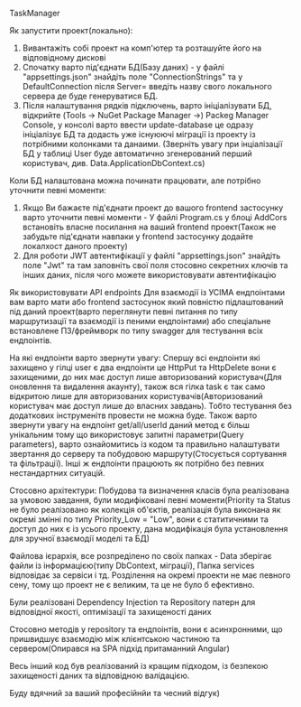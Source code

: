  TaskManager
 
 Як запустити проект(локально):
 1. Вивантажіть собі проект на комп'ютер та розташуйте його на відповідному дискові
 2. Спочатку варто під'єднати БД(Базу даних) - у файлі "appsettings.json" знайдіть поле "ConnectionStrings" та у DefaultConnection після  Server= введіть назву свого локального сервера де буде генеруватися БД.
 3. Після налаштування рядків підключень, варто ініціалізувати БД, відкрийте (Tools -> NuGet Package Manager ->) Packeg Manager Console, у консолі варто ввести update-database це одразу ініціалізує БД та додасть уже існуюючі міграції із проекту із потрібними колонками та данаими. (Зверніть увагу при інціалізації БД у таблиці User буде автоматично згенерований перший користувач, див. Data.ApplicationDbContext.cs)

Коли БД налаштована можна починати працювати, але потрібно уточнити певні моменти:
1. Якщо Ви бажаєте під'єднати проект до вашого frontend застосунку варто уточнити певні моменти - У файлі Program.cs у блоці AddCors встановіть власне посилання на ваший frontend проект(Також не забудьте під'єднати навпаки у frontend застосунку додайте локалхост даного проекту)
2. Для роботи JWT автентифікації у файлі "appsettings.json" знайдіть поле "Jwt" та там заповніть свої поля стосовно секретних ключів та інших даних, після чого можете використовувати автентифікацію

Як використовувати API endpoints
Для взаємодії із УСІМА ендпоінтами вам варто мати або frontend застосунок який повністю підлаштований під даний проект(варто переглянути певні питання по типу маршрутизації та взаємодії із пеними ендпоінтами) або спеціальне встановлене ПЗ/фреймворк по типу swagger для тестування всіх ендпоінтів.

На які ендпоінти варто звернути увагу:
Спершу всі ендпоінти які захищено у гілці user є два ендпоінти це HttpPut та HttpDelete вони є захищеними, до них має доступ лише авторизований користувач(Для оновлення та видалення акаунту), також вся гілка task є так само відкритою лише для авторизованих користувачів(Авторизований користувач має доступ лише до власних завдань). Тобто тестування без додаткових інструменітв провести не можна буде.
Також варто звернути увагу на ендпоінт get/all/userId даний метод є більш унікальним тому що використовує запитні параметри(Query parameters), варто ознайомитись із кодом та правильно налаштувати звертання до серверу та побудовою маршруту(Стосується сортування та фільтрації).
Інші ж ендпоінти працюють як потрібно без певних нестандартних ситуацій.

Стосовно архітектури:
Побудова та визначення класів була реалізована за умовою завдання, були модифіковані певні моменти(Priority та Status не було реалізовано як колекція об'єктів, реалізація була виконана як окремі змінні по типу Priority_Low = "Low", вони є статитичними та доступ до них є із усього проекту, дана модифікація була установлення для зручної взаємодії моделі та БД)

Файлова ієрархія, все розпреділено по своїх папках - Data зберігає файли із інформацією(типу DbContext, міграції), Папка services відповідає за сервіси і тд. Розділення на окремі проекти не має певного сену, тому що проект не є великим, та це не було б ефективно.

Були реалізовані  Dependency Injection та Repository патерн для відповідної якості, оптимізації та захищеності даних

Стосовно методів у repository та ендпоінтів, вони є асинхронними, що пришвидшує взаємодію між клієнтською частиною та сервером(Опирався на SPA підхід притаманний Angular)

Весь інший код був реалізований із кращим підходом, із безпекою захищеності даних та відповідною валідацією.

Буду вдячний за ваший професійнйи та чесний відгук)
